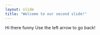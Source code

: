 ```yaml
---
layout: slide
title: "Welcome to our second slide!"
---
```

Hi there funny
Use the left arrow to go back!
